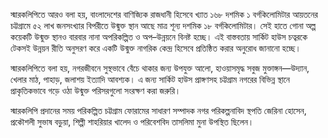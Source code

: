 স্মারকলিপিতে আরও বলা হয়, বাংলাদেশের বাণিজ্যিক রাজধানী হিসেবে খ্যাত ১৬৮ দশমিক ১ বর্গকিলোমিটার আয়তনের চট্টগ্রামে ৫২ লাখ জনসংখ্যার বিপরীতে উন্মুক্ত স্থান আছে মাত্র শূন্য দশমিক ১৮ বর্গকিলোমিটার। সেই হাতে গোনা অল্প কয়েকটি উন্মুক্ত স্থানও বারবার নানা অপরিকল্পিত ও অপ–উন্নয়নে বিনষ্ট হচ্ছে। এই বাস্তবতায় সার্কিট হাউস চত্বরকে টেকসই উন্নয়ন রীতি অনুসরণ করে একটি উন্মুক্ত নাগরিক কেন্দ্র হিসেবে প্রতিষ্ঠিত করার অনুরোধ জানানো হচ্ছে।

স্মারকলিপিতে বলা হয়, নগরজীবনে সুস্থভাবে বেঁচে থাকার জন্য উপযুক্ত আলো, হাওয়াসমৃদ্ধ সবুজ মুক্তাঙ্গন—উদ্যান, খেলার মাঠ, পাহাড়, জলাশয় ইত্যাদি আবশ্যক। এ জন্য সার্কিট হাউস প্রাঙ্গণসহ চট্টগ্রাম নগরের বিভিন্ন স্থানে প্রাকৃতিকভাবে গড়ে ওঠা উন্মুক্ত পরিসরগুলো সংরক্ষণ করা জরুরি।

স্মারকলিপি প্রদানের সময় পরিকল্পিত চট্টগ্রাম ফোরামের সাধারণ সম্পাদক নগর পরিকল্পনাবিদ স্থপতি জেরিনা হোসেন, প্রকৌশলী সুভাষ বড়ুয়া, শিল্পী শাহরিয়ার খালেদ ও পরিবেশবিদ তাসলিমা মুনা উপস্থিত ছিলেন।
